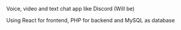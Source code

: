 Voice, video and text chat app like Discord (Will be)

Using React for frontend, PHP for backend and MySQL as database
